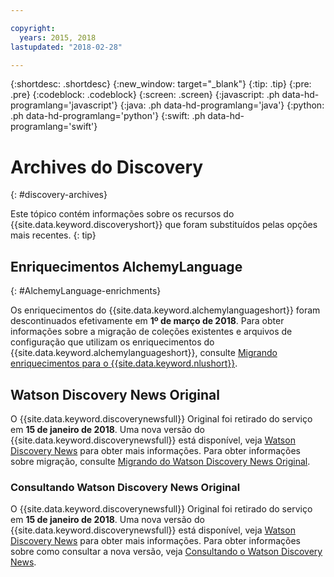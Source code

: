 ```yaml
---

copyright:
  years: 2015, 2018
lastupdated: "2018-02-28"

---
```


{:shortdesc: .shortdesc}
{:new_window: target="_blank"}
{:tip: .tip}
{:pre: .pre}
{:codeblock: .codeblock}
{:screen: .screen}
{:javascript: .ph data-hd-programlang='javascript'}
{:java: .ph data-hd-programlang='java'}
{:python: .ph data-hd-programlang='python'}
{:swift: .ph data-hd-programlang='swift'}

# Archives do Discovery
{: #discovery-archives}

Este tópico contém informações sobre os recursos do {{site.data.keyword.discoveryshort}} que foram substituídos pelas opções mais recentes.
{: tip}

## Enriquecimentos AlchemyLanguage
{: #AlchemyLanguage-enrichments}

Os enriquecimentos do {{site.data.keyword.alchemylanguageshort}} foram descontinuados efetivamente em **1º de março de 2018**. Para obter informações sobre a migração de coleções existentes e arquivos de configuração que utilizam os enriquecimentos do {{site.data.keyword.alchemylanguageshort}}, consulte [Migrando enriquecimentos para o {{site.data.keyword.nlushort}}](/docs/services/discovery/migrate-nlu.html).

## Watson Discovery News Original

O {{site.data.keyword.discoverynewsfull}} Original foi retirado do serviço em **15 de janeiro de 2018**. Uma nova versão do {{site.data.keyword.discoverynewsfull}} está disponível, veja [Watson Discovery News](watson-discovery-news.html) para obter mais informações.
Para obter informações sobre migração, consulte
[Migrando do Watson Discovery News Original](/docs/services/discovery/migrate-bwdn.html).

### Consultando Watson Discovery News Original

O {{site.data.keyword.discoverynewsfull}} Original foi retirado do serviço em **15 de janeiro de 2018**. Uma nova versão do {{site.data.keyword.discoverynewsfull}} está disponível, veja [Watson Discovery News](/docs/services/discovery/watson-discovery-news.html) para obter mais informações. Para obter informações sobre como consultar a nova versão, veja [Consultando o Watson Discovery News](/docs/services/discovery/using.html#querying-news).

